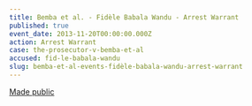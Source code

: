 ```yaml
---
title: Bemba et al. - Fidèle Babala Wandu - Arrest Warrant
published: true
event_date: 2013-11-20T00:00:00.000Z
action: Arrest Warrant
case: the-prosecutor-v-bemba-et-al
accused: fid-le-babala-wandu
slug: bemba-et-al-events-fidèle-babala-wandu-arrest-warrant
---
```



[Made public](http://www.icc-cpi.int/iccdocs/doc/doc1694691.pdf)